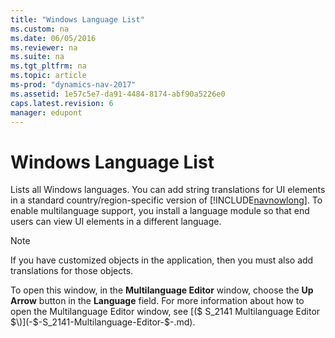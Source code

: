 ```yaml
---
title: "Windows Language List"
ms.custom: na
ms.date: 06/05/2016
ms.reviewer: na
ms.suite: na
ms.tgt_pltfrm: na
ms.topic: article
ms-prod: "dynamics-nav-2017"
ms.assetid: 1e57c5e7-da91-4484-8174-abf90a5226e0
caps.latest.revision: 6
manager: edupont
---
```

# Windows Language List
Lists all Windows languages. You can add string translations for UI elements in a standard country/region-specific version of [!INCLUDE[navnowlong](../includes/navnowlong_md.md)]. To enable multilanguage support, you install a language module so that end users can view UI elements in a different language.  
  
> [!NOTE]  
>  If you have customized objects in the application, then you must also add translations for those objects.  
  
 To open this window, in the **Multilanguage Editor** window, choose the **Up Arrow** button in the **Language** field. For more information about how to open the Multilanguage Editor window, see [\($ S\_2141 Multilanguage Editor $\)](-$-S_2141-Multilanguage-Editor-$-.md).